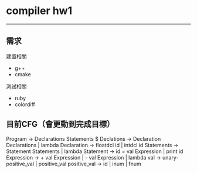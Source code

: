 # compiler hw1

---

## 需求

建置相關

 - g++
 - cmake

測試相關

 - ruby
 - colordiff

## 目前CFG（會更動到完成目標）
Program -> Declarations Statements $
Declations -> Declaration Declarations
            | lambda
Declaration -> floatdcl id
             | intdcl id
Statements -> Statement Statements
            | lambda
Statement -> id = val Expression
           | print id
Expression -> + val Expression
            | - val Expression
            | lambda
val -> unary- positive_val
     | positive_val
positive_val -> id
			  | inum
			  | fnum
